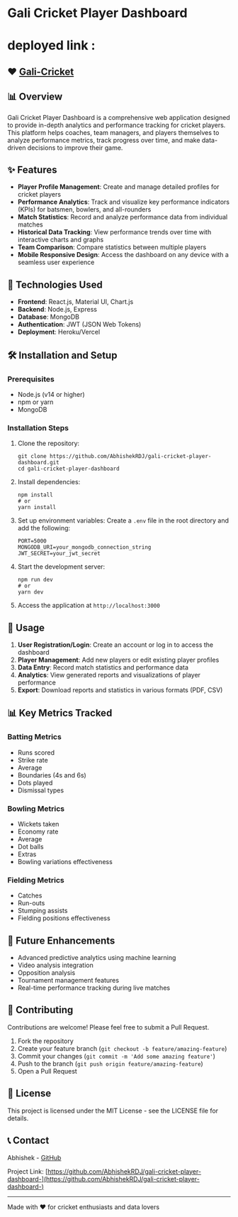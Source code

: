 # Gali Cricket Player Dashboard

# **deployed link** :
## ❤️ [Gali-Cricket](https://project-pied-phi.vercel.app/)
## 📊 Overview

Gali Cricket Player Dashboard is a comprehensive web application designed to provide in-depth analytics and performance tracking for cricket players. This platform helps coaches, team managers, and players themselves to analyze performance metrics, track progress over time, and make data-driven decisions to improve their game.

## ✨ Features

- **Player Profile Management**: Create and manage detailed profiles for cricket players
- **Performance Analytics**: Track and visualize key performance indicators (KPIs) for batsmen, bowlers, and all-rounders
- **Match Statistics**: Record and analyze performance data from individual matches
- **Historical Data Tracking**: View performance trends over time with interactive charts and graphs
- **Team Comparison**: Compare statistics between multiple players
- **Mobile Responsive Design**: Access the dashboard on any device with a seamless user experience

## 🚀 Technologies Used

- **Frontend**: React.js, Material UI, Chart.js
- **Backend**: Node.js, Express
- **Database**: MongoDB
- **Authentication**: JWT (JSON Web Tokens)
- **Deployment**: Heroku/Vercel

## 🛠️ Installation and Setup

### Prerequisites
- Node.js (v14 or higher)
- npm or yarn
- MongoDB

### Installation Steps

1. Clone the repository:
   ```
   git clone https://github.com/AbhishekRDJ/gali-cricket-player-dashboard.git
   cd gali-cricket-player-dashboard
   ```

2. Install dependencies:
   ```
   npm install
   # or
   yarn install
   ```

3. Set up environment variables:
   Create a `.env` file in the root directory and add the following:
   ```
   PORT=5000
   MONGODB_URI=your_mongodb_connection_string
   JWT_SECRET=your_jwt_secret
   ```

4. Start the development server:
   ```
   npm run dev
   # or
   yarn dev
   ```

5. Access the application at `http://localhost:3000`

## 📖 Usage

1. **User Registration/Login**: Create an account or log in to access the dashboard
2. **Player Management**: Add new players or edit existing player profiles
3. **Data Entry**: Record match statistics and performance data
4. **Analytics**: View generated reports and visualizations of player performance
5. **Export**: Download reports and statistics in various formats (PDF, CSV)

## 📊 Key Metrics Tracked

### Batting Metrics
- Runs scored
- Strike rate
- Average
- Boundaries (4s and 6s)
- Dots played
- Dismissal types

### Bowling Metrics
- Wickets taken
- Economy rate
- Average
- Dot balls
- Extras
- Bowling variations effectiveness

### Fielding Metrics
- Catches
- Run-outs
- Stumping assists
- Fielding positions effectiveness

## 🔮 Future Enhancements

- Advanced predictive analytics using machine learning
- Video analysis integration
- Opposition analysis
- Tournament management features
- Real-time performance tracking during live matches

## 👥 Contributing

Contributions are welcome! Please feel free to submit a Pull Request.

1. Fork the repository
2. Create your feature branch (`git checkout -b feature/amazing-feature`)
3. Commit your changes (`git commit -m 'Add some amazing feature'`)
4. Push to the branch (`git push origin feature/amazing-feature`)
5. Open a Pull Request

## 📜 License

This project is licensed under the MIT License - see the LICENSE file for details.

## 📞 Contact

Abhishek - [GitHub](https://github.com/AbhishekRDJ)

Project Link: [https://github.com/AbhishekRDJ/gali-cricket-player-dashboard-](https://github.com/AbhishekRDJ/gali-cricket-player-dashboard-)

---

Made with ❤️ for cricket enthusiasts and data lovers
